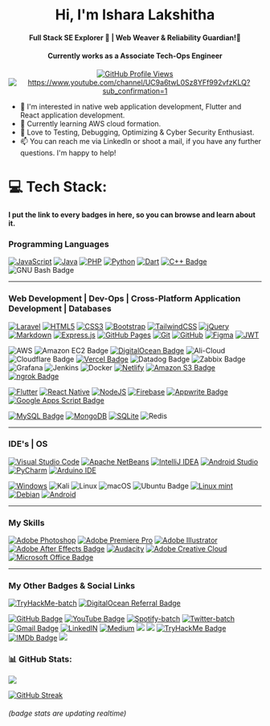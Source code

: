 <!-- -
isharax9/isharax9 is a ✨ special ✨ repository because its `README.md` (this file) appears on your GitHub profile.
You can click the Preview link to take a look at your changes.
- -->

<div align="center">
  <h1> Hi, I'm Ishara Lakshitha</h1>
  <h4 align="center">Full Stack SE Explorer 🌱 | 
Web Weaver & Reliability Guardian!🥷</h4>
  <h4 align="center">Currently works as a Associate Tech-Ops Engineer</h4>
</div>

<div align="center">

<a href="https://github.com/isharax9">
  <img src="https://komarev.com/ghpvc/?username=isharax9&label=Github%20Profile%20Views&color=0080ff&style=for-the-badge" alt="GitHub Profile Views">
</a>
<a href="https://www.youtube.com/channel/UC9a6twL0Sz8YFf992vfzKLQ?sub_confirmation=1">
<img src="https://img.shields.io/youtube/channel/subscribers/UC9a6twL0Sz8YFf992vfzKLQ?&label=YouTube%20Sub%20Count&style=for-the-badge"  alt="https://www.youtube.com/channel/UC9a6twL0Sz8YFf992vfzKLQ?sub_confirmation=1"/>
</a>


</div>

- 👀 I'm interested in native web application development, Flutter and React application development.
- 🌱 Currently learning AWS cloud formation.
- 💞️ Love to Testing, Debugging, Optimizing & Cyber Security Enthusiast.
- 📫 You can reach me via LinkedIn or shoot a mail, if you have any further questions. I'm happy to help!

<!-- 
[![Top Langs](https://github-readme-stats.vercel.app/api/top-langs/?username=isharax9&layout=compact&theme=dark)](https://github.com/isharax9) . [![GitHub Readme Streak Stats](https://github-readme-streak-stats.herokuapp.com/?user=isharax9&layout=compact&theme=dark)](https://github.com/isharax9) -->

<!-- <div align="center">


[![Repos Badge](https://badges.pufler.dev/repos/isharax9)](https://badges.pufler.dev) .
[![Commits Badge](https://badges.pufler.dev/commits/monthly/isharax9)](https://github.com/isharax9)
</div> -->


# 💻 Tech Stack:

 **I put the link to every badges in here, so you can browse and learn about it.**

### Programming Languages

[![JavaScript](https://img.shields.io/badge/javascript-%23323330.svg?style=for-the-badge&logo=javascript&logoColor=%23F7DF1E)](https://developer.mozilla.org/en-US/docs/Web/JavaScript)
[![Java](https://img.shields.io/badge/Java-ED8B00?style=for-the-badge&logo=openjdk&logoColor=white)](https://www.java.com/)
[![PHP](https://img.shields.io/badge/php-%23777BB4.svg?style=for-the-badge&logo=php&logoColor=white)](https://www.php.net/)
[![Python](https://img.shields.io/badge/python-3670A0?style=for-the-badge&logo=python&logoColor=ffdd54)](https://www.python.org/)
[![Dart](https://img.shields.io/badge/Dart-0175C2?style=for-the-badge&logo=dart&logoColor=white)](https://dart.dev/)
[![C++ Badge](https://img.shields.io/badge/C%2B%2B-00599C?logo=cplusplus&logoColor=fff&style=for-the-badge)](https://isocpp.org/)
![GNU Bash Badge](https://img.shields.io/badge/GNU%20Bash-4EAA25?logo=gnubash&logoColor=fff&style=for-the-badge)



---

### Web Development | Dev-Ops | Cross-Platform Application Development | Databases

[![Laravel](https://img.shields.io/badge/laravel-%23FF2D20.svg?style=for-the-badge&logo=laravel&logoColor=white)](https://laravel.com/)
[![HTML5](https://img.shields.io/badge/html5-%23E34F26.svg?style=for-the-badge&logo=html5&logoColor=white)](https://developer.mozilla.org/en-US/docs/Web/HTML)
[![CSS3](https://img.shields.io/badge/css3-%231572B6.svg?style=for-the-badge&logo=css3&logoColor=white)](https://www.w3.org/Style/CSS/)
[![Bootstrap](https://img.shields.io/badge/bootstrap-%23563D7C.svg?style=for-the-badge&logo=bootstrap&logoColor=white)](https://getbootstrap.com/)
[![TailwindCSS](https://img.shields.io/badge/tailwindcss-%2338B2AC.svg?style=for-the-badge&logo=tailwind-css&logoColor=white)](https://tailwindcss.com/)
[![jQuery](https://img.shields.io/badge/jQuery-0769AD?style=for-the-badge&logo=jquery&logoColor=white)](https://jquery.com/)
[![Markdown](https://img.shields.io/badge/Markdown-000000?style=for-the-badge&logo=markdown&logoColor=white)](https://daringfireball.net/projects/markdown/)
[![Express.js](https://img.shields.io/badge/express.js-%23404d59.svg?style=for-the-badge&logo=express&logoColor=%2361DAFB)](https://expressjs.com/)
[![GitHub Pages](https://img.shields.io/badge/github%20pages-121013?style=for-the-badge&logo=github&logoColor=white)](https://pages.github.com/)
[![Git](https://img.shields.io/badge/GIT-E44C30?style=for-the-badge&logo=git&logoColor=white)](https://git-scm.com/)
[![GitHub](https://img.shields.io/badge/GitHub-100000?style=for-the-badge&logo=github&logoColor=white)](https://github.com/)
[![Figma](https://img.shields.io/badge/Figma-F24E1E?style=for-the-badge&logo=figma&logoColor=white)](https://www.figma.com/)
[![JWT](https://img.shields.io/badge/JWT-black?style=for-the-badge&logo=JSON%20web%20tokens)](https://jwt.io/)





![AWS](https://img.shields.io/badge/Amazon_AWS-FF9900?style=for-the-badge&logo=amazonaws&logoColor=white)
![Amazon EC2 Badge](https://img.shields.io/badge/Amazon%20EC2-F90?logo=amazonec2&logoColor=fff&style=for-the-badge)
[![DigitalOcean Badge](https://img.shields.io/badge/Digital_Ocean-0080FF?style=for-the-badge&logo=DigitalOcean&logoColor=white)](https://www.digitalocean.com/)
![Ali-Cloud](https://img.shields.io/badge/Alibaba_Cloud-FF6A00?style=for-the-badge&logo=alibabacloud&logoColor=white)
![Cloudflare Badge](https://img.shields.io/badge/Cloudflare-F38020?logo=cloudflare&logoColor=fff&style=for-the-badge)
[![Vercel Badge](https://img.shields.io/badge/Vercel-000?logo=vercel&logoColor=fff&style=for-the-badge)](https://www.vercel.com/)
![Datadog Badge](https://img.shields.io/badge/Datadog-632CA6?logo=datadog&logoColor=fff&style=for-the-badge)
![Zabbix Badge](https://img.shields.io/badge/Zabbix-ff5000?logo=https://i.postimg.cc/Y2dC0jmt/Zabbix-logo-RGB.png&logoWidth=20&style=for-the-badge)
![Grafana](https://img.shields.io/badge/Grafana-F2F4F9?style=for-the-badge&logo=grafana&logoColor=orange&labelColor=F2F4F9)
![Jenkins](https://img.shields.io/badge/jenkins-%232C5263.svg?style=for-the-badge&logo=jenkins&logoColor=white)
![Docker](https://img.shields.io/badge/docker-%230db7ed.svg?style=for-the-badge&logo=docker&logoColor=white)
[![Netlify](https://img.shields.io/badge/netlify-%23000000?style=for-the-badge&logo=netlify&logoColor=#00C7B7)](https://www.netlify.com/)
[![Amazon S3 Badge](https://img.shields.io/badge/Amazon%20S3-569A31?logo=amazons3&logoColor=fff&style=for-the-badge)](https://aws.amazon.com/s3/)
[![ngrok Badge](https://img.shields.io/badge/ngrok-1F1E37?logo=ngrok&logoColor=fff&style=for-the-badge)](https://ngrok.com/)


[![Flutter](https://img.shields.io/badge/Flutter-02569B?style=for-the-badge&logo=flutter&logoColor=white)](https://flutter.dev/)
[![React Native](https://img.shields.io/badge/React_Native-20232A?style=for-the-badge&logo=react&logoColor=61DAFB)](https://reactnative.dev/)
[![NodeJS](https://img.shields.io/badge/node.js-6DA55F?style=for-the-badge&logo=node.js&logoColor=white)](https://nodejs.org/)
[![Firebase](https://img.shields.io/badge/firebase-%23039BE5.svg?style=for-the-badge&logo=firebase)](https://firebase.google.com/)
[![Appwrite Badge](https://img.shields.io/badge/Appwrite-F02E65?logo=appwrite&logoColor=fff&style=for-the-badge)](https://appwrite.io/)
[![Google Apps Script Badge](https://img.shields.io/badge/Google%20Apps%20Script-4285F4?logo=googleappsscript&logoColor=fff&style=for-the-badge)](https://developers.google.com/apps-script/) 




[![MySQL Badge](https://img.shields.io/badge/MySQL-4479A1?logo=mysql&logoColor=fff&style=for-the-badge)](https://www.mysql.com/)
[![MongoDB](https://img.shields.io/badge/MongoDB-%234ea94b.svg?style=for-the-badge&logo=mongodb&logoColor=white)](https://www.mongodb.com/)
[![SQLite](https://img.shields.io/badge/SQLite-07405E?style=for-the-badge&logo=sqlite&logoColor=white)](https://www.sqlite.org/)
![Redis](https://img.shields.io/badge/redis-%23DD0031.svg?&style=for-the-badge&logo=redis&logoColor=white)



---


### IDE's | OS
[![Visual Studio Code](https://img.shields.io/badge/Visual_Studio_Code-0078D4?style=for-the-badge&logo=visual%20studio%20code&logoColor=white)](https://code.visualstudio.com/)
[![Apache NetBeans](https://img.shields.io/badge/apache%20netbeans-1B6AC6?style=for-the-badge&logo=apache%20netbeans%20IDE&logoColor=white)](https://netbeans.apache.org/)
[![IntelliJ IDEA](https://img.shields.io/badge/IntelliJ_IDEA-000000.svg?style=for-the-badge&logo=intellij-idea&logoColor=white)](https://www.jetbrains.com/idea/)
[![Android Studio](https://img.shields.io/badge/Android_Studio-3DDC84?style=for-the-badge&logo=android-studio&logoColor=white)](https://developer.android.com/studio)
[![PyCharm](https://img.shields.io/badge/PyCharm-000000.svg?style=for-the-badge&logo=PyCharm&logoColor=white)](https://www.jetbrains.com/pycharm/)
[![Arduino IDE](https://img.shields.io/badge/Arduino_IDE-00979D?style=for-the-badge&logo=arduino&logoColor=white)](https://www.arduino.cc/en/software)


[![Windows](https://img.shields.io/badge/Windows-0078D6?style=for-the-badge&logo=windows&logoColor=white)](https://www.microsoft.com/windows/)
![Kali](https://img.shields.io/badge/Kali-268BEE?style=for-the-badge&logo=kalilinux&logoColor=white)
![Linux](https://img.shields.io/badge/Linux-FCC624?style=for-the-badge&logo=linux&logoColor=black)
![macOS](https://img.shields.io/badge/mac%20os-000000?style=for-the-badge&logo=macos&logoColor=F0F0F0)
![Ubuntu Badge](https://img.shields.io/badge/Ubuntu-E95420?logo=ubuntu&logoColor=fff&style=for-the-badge)
[![Linux mint](https://img.shields.io/badge/Linux_Mint-87CF3E?style=for-the-badge&logo=linux-mint&logoColor=white)](https://linuxmint.com/)
[![Debian](https://img.shields.io/badge/Debian-A81D33?style=for-the-badge&logo=debian&logoColor=white)](https://www.debian.org/)
[![Android](https://img.shields.io/badge/Android-3DDC84?style=for-the-badge&logo=android&logoColor=white)](https://www.android.com/)




---


### My Skills 

[![Adobe Photoshop](https://img.shields.io/badge/Adobe%20Photoshop-31A8FF?style=for-the-badge&logo=Adobe%20Photoshop&logoColor=black)](https://www.adobe.com/products/photoshop.html)
[![Adobe Premiere Pro](https://img.shields.io/badge/Adobe%20Premiere%20Pro-9999FF?style=for-the-badge&logo=Adobe%20Premiere%20Pro&logoColor=white)](https://www.adobe.com/products/premiere.html)
[![Adobe Illustrator](https://img.shields.io/badge/Adobe%20Illustrator-FF9A00?style=for-the-badge&logo=adobe%20illustrator&logoColor=white)](https://www.adobe.com/products/illustrator.html)
[![Adobe After Effects Badge](https://img.shields.io/badge/Adobe%20After%20Effects-99F?logo=adobeaftereffects&logoColor=fff&style=for-the-badge)](https://www.adobe.com/products/aftereffects.html)
[![Audacity](https://img.shields.io/badge/Audacity-0000CC?style=for-the-badge&logo=audacity&logoColor=white)](https://www.audacityteam.org/)
[![Adobe Creative Cloud](https://img.shields.io/badge/Adobe%20Creative%20Cloud-DA1F26?logo=adobecreativecloud&logoColor=fff&style=for-the-badge)](https://www.adobe.com/creativecloud.html)
[![Microsoft Office Badge](https://img.shields.io/badge/Microsoft%20Office-D83B01?logo=microsoftoffice&logoColor=fff&style=for-the-badge)](https://www.microsoft.com/en-us/microsoft-365/get-started-with-office-2019)





---

### My Other Badges & Social Links


[![TryHackMe-batch](https://tryhackme-badges.s3.amazonaws.com/macknight141.png)](https://tryhackme.com/p/macknight141)
[![DigitalOcean Referral Badge](https://web-platforms.sfo2.cdn.digitaloceanspaces.com/WWW/Badge%203.svg)](https://www.digitalocean.com/?refcode=2e751e58353f&utm_campaign=Referral_Invite&utm_medium=Referral_Program&utm_source=badge)




[![GitHub Badge](https://img.shields.io/badge/GitHub-181717?logo=github&logoColor=fff&style=for-the-badge)](https://github.com/isharax9)
[![YouTube Badge](https://img.shields.io/badge/YouTube-F00?logo=youtube&logoColor=fff&style=for-the-badge)](https://www.youtube.com/@macstudyroom)
[![Spotify-batch](https://img.shields.io/badge/Spotify-1ED760?&style=for-the-badge&logo=spotify&logoColor=white)](https://open.spotify.com/user/aclfdgel1ubi2fmatnhfx2pix)
[![Twitter-batch](https://img.shields.io/badge/Twitter-1DA1F2?style=for-the-badge&logo=twitter&logoColor=white)](https://twitter.com/isharax9)
[![Gmail Badge](https://img.shields.io/badge/Gmail-EA4335?logo=gmail&logoColor=fff&style=for-the-badge)](mailto:isharax9@gmail.com)
[![LinkedIN](https://img.shields.io/badge/LinkedIn-0077B5?style=for-the-badge&logo=linkedin&logoColor=white)](https://www.linkedin.com/in/isharax9/)
[![Medium](https://img.shields.io/badge/Medium-12100E?style=for-the-badge&logo=medium&logoColor=white)](https://medium.com/@isharax9)
[![](https://img.shields.io/badge/Instagram-E4405F?style=for-the-badge&logo=instagram&logoColor=white)](https://www.instagram.com/mac_knight141/)
[![](https://img.shields.io/badge/Epic%20Games-313131?style=for-the-badge&logo=Epic%20Games&logoColor=white)](https://store.epicgames.com/en-US/u/23a6d56de1e54fb3b9dde49c08dd6417)
[![TryHackMe Badge](https://img.shields.io/badge/TryHackMe-212C42?logo=tryhackme&logoColor=fff&style=for-the-badge)](https://tryhackme.com/p/macknight141)
[![IMDb Badge](https://img.shields.io/badge/IMDb-F5C518?logo=imdb&logoColor=000&style=for-the-badge)](https://www.imdb.com/user/ur120548152/?ref_=nv_usr_prof_2)
[![](https://img.shields.io/badge/Buy_Me_A_Coffee-FFDD00?style=for-the-badge&logo=buy-me-a-coffee&logoColor=black)](https://www.buymeacoffee.com/macstudyroom)



### 📊 GitHub Stats:
![](https://github-readme-stats.vercel.app/api?username=isharax9&theme=dark&hide_border=false&include_all_commits=true&count_private=true)

<a href="https://git.io/streak-stats"><img src="https://streak-stats.demolab.com?user=isharax9" alt="GitHub Streak" /></a>


###### (badge stats are updating realtime)
